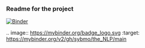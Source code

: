 ### Readme for the project 


[![Binder](https://mybinder.org/badge_logo.svg)](https://mybinder.org/v2/gh/sybmo/the_NLP/main)

.. image:: https://mybinder.org/badge_logo.svg
 :target: https://mybinder.org/v2/gh/sybmo/the_NLP/main

